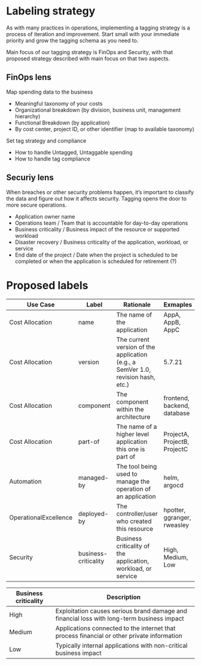 # Labeling strategy

As with many practices in operations, implementing a tagging strategy is a process of iteration and improvement. Start small with your immediate priority and grow the tagging schema as you need to.

Main focus of our tagging strategy is FinOps and Security, with that proposed strategy described with main focus on that two aspects.

## FinOps lens

Map spending data to the business
- Meaningful taxonomy of your costs
- Organizational breakdown (by division, business unit, management hierarchy)
- Functional Breakdown (by application)
- By cost center, project ID, or other identifier (map to available taxonomy)

Set tag strategy and compliance
- How to handle Untagged, Untaggable spending
- How to handle tag compliance

## Securiy lens

When breaches or other security problems happen, it’s important to classify the data and figure out how it affects security. Tagging opens the door to more secure operations.

- Application owner name
- Operations team / Team that is accountable for day-to-day operations
- Business criticality / Business impact of the resource or supported workload
- Disaster recovery / Business criticality of the application, workload, or service
- End date of the project / Date when the project is scheduled to be completed or when the application is scheduled for retirement (?)

# Proposed labels

| Use Case            | Label                                       | Rationale  | Exmaples |
|---------------------|-------------------------------------------|------------|-----------------------------------------------|
| Cost Allocation | name | The name of the application | AppA, AppB, AppC |
| Cost Allocation | version | The current version of the application (e.g., a SemVer 1.0, revision hash, etc.) | 5.7.21 |
| Cost Allocation | component | The component within the architecture	| frontend, backend, database |
| Cost Allocation | part-of | The name of a higher level application this one is part of | ProjectA, ProjectB, ProjectC |
| Automation | managed-by | The tool being used to manage the operation of an application | helm, argocd |
| OperationalExcellence | deployed-by | The controller/user who created this resource | hpotter, ggranger, rweasley |
| Security | business-criticality | Business criticality of the application, workload, or service | High, Medium, Low |

| Business criticality | Description                                                                                |
|----------------------|--------------------------------------------------------------------------------------------|
| High                 | Exploitation causes serious brand damage and financial loss with long-term business impact |
| Medium               | Applications connected to the internet that process financial or other private information |
| Low                  | Typically internal applications with non-critical business impact                          |
